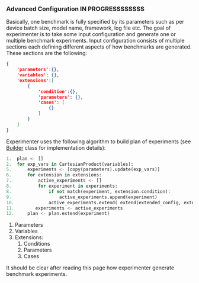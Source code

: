 ### Advanced Configuration IN PROGRESSSSSSSS

Basically, one benchmark is fully specified by its parameters such as per device batch size, model name, framework, log file etc. The goal of experimenter is to take some input configuration and generate one or multiple benchmark experiments. Input configuration consists of multiple sections each defining different aspects of how benchmarks are generated. These sections are the following:


```json
{
    'parameters':{},
    'variables': {},
    'extensions':[
        {
            'condition':{},
            'parameters': {},
            'cases': [
                {}
            ]
        }
    ]
}
```

Experimenter uses the following algorithm to build plan of experiments (see [Builder](https://github.com/HewlettPackard/dlcookbook-dlbs/blob/master/python/dlbs/builder.py) class for implementation details):

```python
1.  plan <- []
2.  for exp_vars in CartesianProduct(variables):
5.      experiments <- [copy(parameters).update(exp_vars)]
6.      for extension in extensions:
7.          active_experiments <- []
8.          for experiment in experiments:
8.              if not match(experiment, extension.condition):
9.                  active_experiments.append(experiment)
10.             active_experiments.extend( extend(extended_config, extension) )
11.        experiments <- active_experiments
12.     plan <- plan.extend(experiment)
```


1. Parameters
2. Variables
3. Extensions:
    1. Conditions
    2. Parameters
    3. Cases

It should be clear after reading this page how experimenter generate benchmark experiments.
